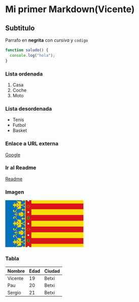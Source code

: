 # Mi primer Markdown(Vicente)

## Subtitulo

Parrafo en **negrita** con *cursiva* y `codigo` 

```javascript
function saludo() {
  console.log("hola");
}
```
### Lista ordenada
1. Casa
2. Coche
3. Moto

### Lista desordenada
- Tenis
- Futbol
- Basket

### Enlace a URL externa
[Google](google.com)

### Ir al Readme
[Readme](README.md)

### Imagen

![Bandera de la Comunidad Valenciana](/img.png)

### Tabla
| Nombre    | Edad | Ciudad     |
|-----------|-----|-------------|
| Vicente   | 19  | Betxi       |
| Pau       | 20  | Betxi       |
| Sergio    | 21  | Betxi       |

